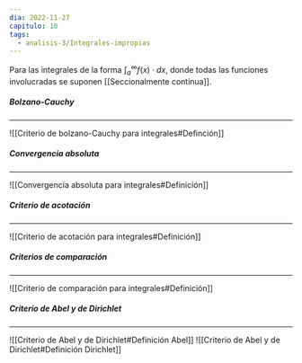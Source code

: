 ```yaml
---
dia: 2022-11-27
capitulo: 10
tags:
  - analisis-3/Integrales-impropias
---
```

Para las integrales de la forma $\int_a^\infty f(x) \cdot dx$, donde todas las funciones involucradas se suponen [[Seccionalmente continua]].

##### Bolzano-Cauchy
---
![[Criterio de bolzano-Cauchy para integrales#Definción]]


##### Convergencia absoluta
---
![[Convergencia absoluta para integrales#Definición]]


##### Criterio de acotación
---
![[Criterio de acotación para integrales#Definición]]


##### Criterios de comparación
---
![[Criterio de comparación para integrales#Definición]]


##### Criterio de Abel y de Dirichlet
---
![[Criterio de Abel y de Dirichlet#Definición Abel]]
![[Criterio de Abel y de Dirichlet#Definición Dirichlet]]
